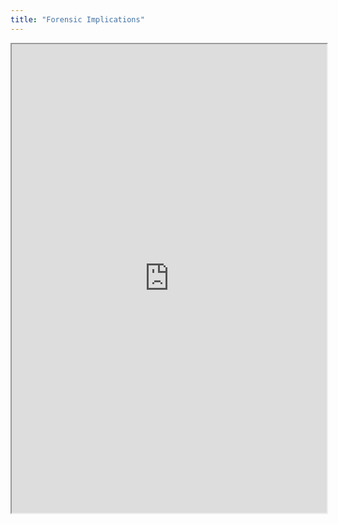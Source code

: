 ```yaml
---
title: "Forensic Implications"
---
```



<iframe height="750" width="100%" src="https://ewelton.github.io/ktest/wiki.html#Forensic%20Implications"></iframe>
